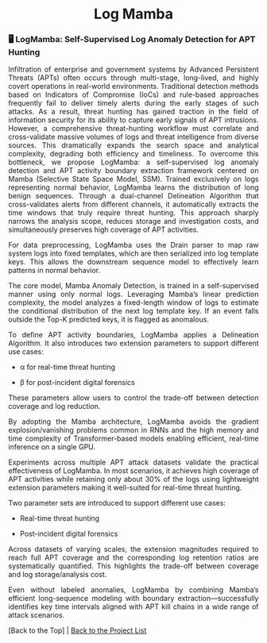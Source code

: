 <h1 align="center">
  <br />
  Log Mamba
  <br />

  ### 🖥️ LogMamba: Self-Supervised Log Anomaly Detection for APT Hunting

<p align="justify">Infiltration of enterprise and government systems by Advanced Persistent Threats (APTs) often occurs through multi-stage, long-lived, and highly covert operations in real-world environments. Traditional detection methods based on Indicators of Compromise (IoCs) and rule-based approaches frequently fail to deliver timely alerts during the early stages of such attacks. As a result, threat hunting has gained traction in the field of information security for its ability to capture early signals of APT intrusions.
However, a comprehensive threat-hunting workflow must correlate and cross-validate massive volumes of logs and threat intelligence from diverse sources. This dramatically expands the search space and analytical complexity, degrading both efficiency and timeliness.
To overcome this bottleneck, we propose LogMamba: a self-supervised log anomaly detection and APT activity boundary extraction framework centered on Mamba (Selective State Space Model, SSM). Trained exclusively on logs representing normal behavior, LogMamba learns the distribution of long benign sequences. Through a dual-channel Delineation Algorithm that cross-validates alerts from different channels, it automatically extracts the time windows that truly require threat hunting.
This approach sharply narrows the analysis scope, reduces storage and investigation costs, and simultaneously preserves high coverage of APT activities. </p>
<p align="justify"> 
For data preprocessing, LogMamba uses the Drain parser to map raw system logs into fixed templates, which are then serialized into log template keys. This allows the downstream sequence model to effectively learn patterns in normal behavior.</p>

<p align="justify"> The core model, Mamba Anomaly Detection, is trained in a self-supervised manner using only normal logs. Leveraging Mamba’s linear prediction complexity, the model analyzes a fixed-length window of logs to estimate the conditional distribution of the next log template key. If an event falls outside the Top-K predicted keys, it is flagged as anomalous.</p>

<p align="justify"> To define APT activity boundaries, LogMamba applies a Delineation Algorithm. It also introduces two extension parameters to support different use cases: </p>

- α for real-time threat hunting

- β for post-incident digital forensics

<p align="justify">These parameters allow users to control the trade-off between detection coverage and log reduction.</p>

<p align="justify">By adopting the Mamba architecture, LogMamba avoids the gradient explosion/vanishing problems common in RNNs and the high memory and time complexity of Transformer-based models enabling efficient, real-time inference on a single GPU.</p>

<p align="justify">
Experiments across multiple APT attack datasets validate the practical effectiveness of LogMamba. In most scenarios, it achieves high coverage of APT activities while retaining only about 30% of the logs using lightweight extension parameters making it well-suited for real-time threat hunting.</p>

<p align="justify">Two parameter sets are introduced to support different use cases:</p>

- Real-time threat hunting

- Post-incident digital forensics

<p align="justify">Across datasets of varying scales, the extension magnitudes required to reach full APT coverage and the corresponding log retention ratios are systematically quantified. This highlights the trade-off between coverage and log storage/analysis cost.</p>

<p align="justify">Even without labeled anomalies, LogMamba by combining Mamba’s efficient long-sequence modeling with boundary extraction—successfully identifies key time intervals aligned with APT kill chains in a wide range of attack scenarios.</p>


[Back to the Top] | [Back to the Project List](https://github.com/ntust-im-labyrinth/labyrinth/tree/GilvyThelmaProjectM/projects#----projects---colorbluelab-coloryellowy-oung--colororanger-estless-colorgreenin-colorredt-hreat-colororangeh-unting)

